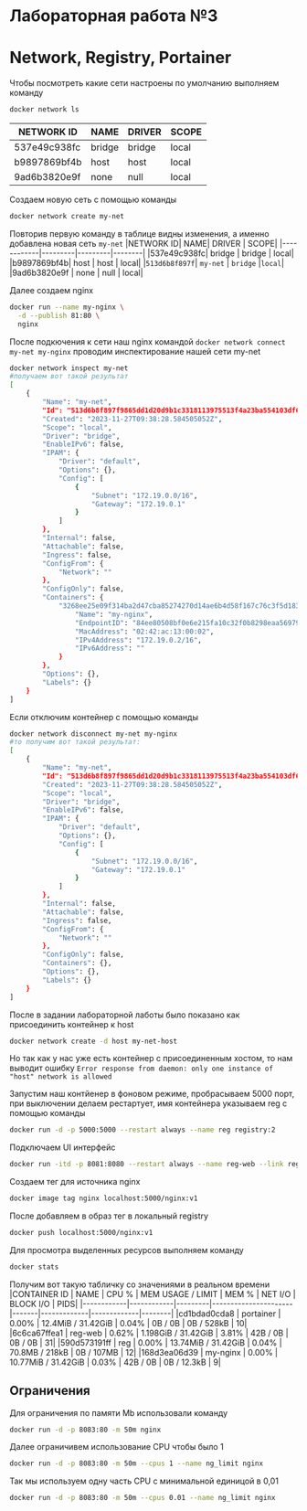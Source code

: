 # Лабораторная работа №3
# Network, Registry, Portainer

Чтобы посмотреть какие сети настроены по умолчанию выполняем команду
```sh
docker network ls
```

|NETWORK ID   |  NAME    |  DRIVER  |  SCOPE|
|------------|---------|---------|--------|
|537e49c938fc  |  bridge  |  bridge  |  local|
|b9897869bf4b |  host    |  host    |  local|
|9ad6b3820e9f |  none    |  null    |  local|

Создаем новую сеть с помощью команды 
```sh
docker network create my-net
```
Повторив первую команду в таблице видны изменения, а именно добавлена новая сеть `my-net`
|NETWORK ID|     NAME|      DRIVER |   SCOPE|
|------------|---------|---------|--------|
|537e49c938fc|  bridge  |  bridge  |  local|
|b9897869bf4b|  host    |  host    |  local|
|`513d6b8f897f`| `my-net`  | `bridge`  |`local`|
|9ad6b3820e9f |  none    |  null    |  local|

Далее создаем nginx
```sh
docker run --name my-nginx \
  -d --publish 81:80 \
  nginx
```

После подкючения к сети наш nginx командой `docker network connect my-net my-nginx` проводим инспектирование нашей сети my-net
```sh
docker network inspect my-net
#получаем вот такой результат
[
    {
        "Name": "my-net",
        "Id": "513d6b8f897f9865dd1d20d9b1c3318113975513f4a23ba554103df65af33230",
        "Created": "2023-11-27T09:38:28.584505052Z",
        "Scope": "local",
        "Driver": "bridge",
        "EnableIPv6": false,
        "IPAM": {
            "Driver": "default",
            "Options": {},
            "Config": [
                {
                    "Subnet": "172.19.0.0/16",
                    "Gateway": "172.19.0.1"
                }
            ]
        },
        "Internal": false,
        "Attachable": false,
        "Ingress": false,
        "ConfigFrom": {
            "Network": ""
        },
        "ConfigOnly": false,
        "Containers": {
            "3268ee25e09f314ba2d47cba85274270d14ae6b4d58f167c76c3f5d183479dcd": {
                "Name": "my-nginx",
                "EndpointID": "84ee80508bf0e6e215fa10c32f0b8298eaa5697956073608a200b1ea06dd4124",
                "MacAddress": "02:42:ac:13:00:02",
                "IPv4Address": "172.19.0.2/16",
                "IPv6Address": ""
            }
        },
        "Options": {},
        "Labels": {}
    }
]
```

Если отключим контейнер с помощью команды
```sh
docker network disconnect my-net my-nginx
#то получим вот такой результат:
[
    {
        "Name": "my-net",
        "Id": "513d6b8f897f9865dd1d20d9b1c3318113975513f4a23ba554103df65af33230",
        "Created": "2023-11-27T09:38:28.584505052Z",
        "Scope": "local",
        "Driver": "bridge",
        "EnableIPv6": false,
        "IPAM": {
            "Driver": "default",
            "Options": {},
            "Config": [
                {
                    "Subnet": "172.19.0.0/16",
                    "Gateway": "172.19.0.1"
                }
            ]
        },
        "Internal": false,
        "Attachable": false,
        "Ingress": false,
        "ConfigFrom": {
            "Network": ""
        },
        "ConfigOnly": false,
        "Containers": {},
        "Options": {},
        "Labels": {}
    }
]
```
После в задании лабораторной лаботы было показано как присоединить контейнер к host
```sh
docker network create -d host my-net-host
```
Но так как у нас уже есть контейнер с присоединенным хостом, то нам выводит ошибку `Error response from daemon: only one instance of "host" network is allowed`


Запустим наш контйенер в фоновом режиме, пробрасываем 5000 порт, при выключении делаем рестартует, имя контейнера указываем reg с помощью команды
```sh
docker run -d -p 5000:5000 --restart always --name reg registry:2
```
Подключаем UI интерфейс
```sh
docker run -itd -p 8081:8080 --restart always --name reg-web --link reg -e REGISTRY_URL=http://reg:5000/v2 -e REGISTRY_NAME=localhost:5000 hyper/docker-registry-web
```
Создаем тег для источника nginx
```sh
docker image tag nginx localhost:5000/nginx:v1
```
После добавляем в образ тег в локальный registry
```sh
docker push localhost:5000/nginx:v1
```


Для просмотра выделенных ресурсов выполняем команду
```sh
docker stats
```

Получим вот такую табличку со значениями в реальном времени
|CONTAINER ID  | NAME      |  CPU %  |   MEM USAGE / LIMIT    | MEM %   |  NET I/O         | BLOCK I/O    | PIDS|
|------------|------------|---------|----------------------|-------|-------------|-------------|--------|
|cd1bdad0cda8  | portainer |  0.00%  |   12.4MiB / 31.42GiB   | 0.04%   |  0B / 0B         | 0B / 528kB   | 10|
|6c6ca67ffea1  | reg-web   |  0.62%  |   1.198GiB / 31.42GiB  | 3.81%   |  42B / 0B        | 0B / 0B      | 31|
|590d573191ff  | reg       |  0.00%  |   13.74MiB / 31.42GiB  | 0.04%   |  70.8MB / 218kB  | 0B / 107MB   | 12|
|168d3ea06d39  | my-nginx  |  0.00%  |   10.77MiB / 31.42GiB  | 0.03%   |  42B / 0B        | 0B / 12.3kB  | 9|

## Ограничения

Для ограничения по памяти Mb использовали команду
```sh
docker run -d -p 8083:80 -m 50m nginx
```

Далее ограничивем использование CPU чтобы было 1
```sh
docker run -d -p 8083:80 -m 50m --cpus 1 --name ng_limit nginx
```
Так мы используем одну часть CPU c минимальной единицой в 0,01
```sh
docker run -d -p 8083:80 -m 50m --cpus 0.01 --name ng_limit nginx
```






